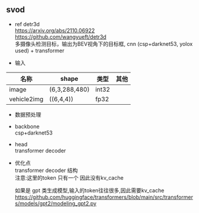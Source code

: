 ##  svod  

* ref detr3d  
https://arxiv.org/abs/2110.06922  
https://github.com/wangyueft/detr3d       
多摄像头检测目标，输出为BEV视角下的目标框,   cnn (csp+darknet53, yolox used)   + transformer

* 输入
  
|名称|shape|类型|其他 |    
|---|---|---|---|     
|image| (6,3,288,480)| int32 |   |   
|vehicle2img| ((6,4,4))| fp32 |   |     


* 数据预处理  


* backbone   
csp+darknet53

* head   
transformer decoder


* 优化点   
  transformer decoder 结构  
  注意:这里的token 只有一个 因此没有kv_cache    
  
  如果是 gpt 类生成模型,输入的token往往很多,因此需要kv_cache    
  https://github.com/huggingface/transformers/blob/main/src/transformers/models/gpt2/modeling_gpt2.py  

 
